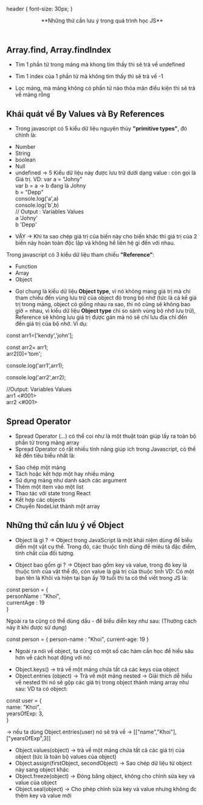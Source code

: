 header {
  font-size: 30px;
}

<header>**Những thứ cần lưu ý trong quá trình học JS**</header>

## Array.find, Array.findIndex
- Tìm 1 phần tử trong mảng mà khong tìm thấy thì sẽ trả về undefined

- Tìm 1 index của 1 phần tử mà không tìm thấy thì sẽ trả về -1

- Lọc mảng, mà mảng không có phần tử nào thỏa mãn điều kiện thì sẽ trả về mảng rỗng

## Khái quát về By Values và By References
- Trong javascript có 5 kiểu dữ liệu nguyên thủy **"primitive types"**, đó chính là:
+ Number
+ String
+ boolean
+ Null
+ undefined
-> 5 Kiểu dữ liệu này được lưu trữ dưới dạng value : còn gọi là Giá trị.
VD:
var a = "Johny"<br/>
var b = a -> b đang là Johny<br/>
b = "Depp"<br/>
console.log('a',a)<br/>
console.log('b',b)<br/>
// Output :
Variables	Values<br/>
    a	    'Johny'<br/>
    b	    'Depp'<br/>

* VẬY -> Khi ta sao chép giá trị của biến này cho biến khác thì giá trị của 2 biến này hoàn toàn độc lập và không hề liên hệ gì đến với nhau.

Trong javascript có 3 kiểu dữ liệu tham chiếu **"Reference"**:
+ Function
+ Array
+ Object
- Gọi chung là kiểu dữ liệu **Object type**, vì nó không mang giá trị mà chỉ tham chiếu đến vùng lưu trữ của object đó trong bộ nhớ (tức là cả kể giá trị trong mảng, object có giống nhau ra sao, thì nó cũng sẽ không bao giờ = nhau, vì kiểu dữ liệu **Object type** chỉ so sánh vùng bộ nhớ lưu trữ), Reference sẽ không lưu giá trị được gán mà nó sẽ chỉ lưu địa chỉ đến đến giá trị của bộ nhớ. Ví dụ:

const arr1=['kendy','john'];

const arr2= arr1;<br/>
arr2[0]='tom';<br/>

console.log('arr1',arr1);<br/>

console.log('arr2',arr2);<br/>

//Output:
Variables	Values<br/>
   arr1	    <#001><br/>
   arr2	    <#001><br/>

## Spread Operator

- Spread Operator (...) có thể coi như là một thuật toán giúp lấy ra toàn bộ phần tử trong mảng array
- Spread Operator có rất nhiều tính năng giúp ích trong Javascript, có thể kể đến tiêu biểu nhất là:
+ Sao chép một mảng
+ Tách hoặc kết hợp một hay nhiều mảng
+ Sử dụng mảng như danh sách các argument
+ Thêm một item vào một list
+ Thao tác với state trong React
+ Kết hợp các objects
+ Chuyển NodeList thành một array

## Những thứ cần lưu ý về Object

- Object là gì ?
-> Object trong JavaScript là một khái niệm dùng để biểu diễn một vật cụ thể. Trong đó, các thuộc tính dùng để miêu tả đặc điểm, tính chất của đối tượng.

- Object bao gồm gì ?
-> Object bao gồm key và value, trong đó key là thuộc tính của vật thể đó, còn value là giá trị của thuộc tính
VD: Có một bạn tên là Khôi và hiện tại bạn ấy 19 tuổi thì ta có thể viết trong JS là:

const person = { <br/>
    personName : "Khoi",<br/>
    currentAge : 19<br/>
}

Ngoài ra ta cũng có thể dùng dấu - để biểu diễn key như sau: (Thường cách này ít khi được sử dụng)

const person = {
    person-name : "Khoi",
    current-age: 19
}

- Ngoài ra nói về object, ta cũng có một số các hàm cần học để hiểu sâu hơn về cách hoạt động với nó:
+ Object.keys() -> trả về một mảng chứa tất cả các keys của object 
+ Object.entries (object) -> Trả về một mảng nested
-> Giải thích dễ hiểu về nested thì nó sẽ gộp các giá trị trong object thành mảng array như sau:
VD ta có object:

const user = { <br/>
    name: "Khoi", <br/>
    yearsOfExp: 3, <br/>
}<br/>

-> nếu ta dùng Object.entries(user) nó sẽ trả về -> [["name","Khoi"],["yearsOfExp",3]]

+ Object.values(object) -> trả về một mảng chứa tất cả các giá trị của object (tức là toàn bộ values của object)
+ Object.assign(firstObject, secondObject) -> Sao chép dữ liệu từ object này sang object khác
+ Object.freeze(object) -> Đóng băng object, không cho chỉnh sửa key và value của object
+ Object.seal(object) -> Cho phép chỉnh sửa key và value nhưng không đc thêm key và value mới


